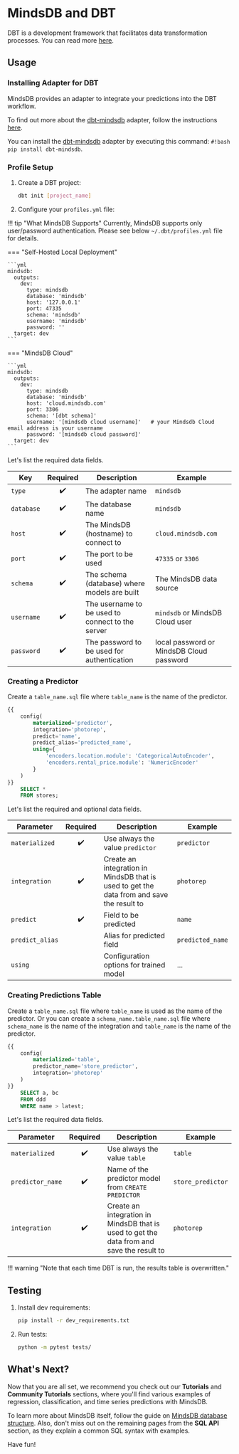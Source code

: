 # MindsDB and DBT

DBT is a development framework that facilitates data transformation processes. You can read more [here](https://www.getdbt.com/).

## Usage

### Installing Adapter for DBT

MindsDB provides an adapter to integrate your predictions into the DBT workflow.

To find out more about the [dbt-mindsdb](https://github.com/mindsdb/dbt-mindsdb) adapter, follow the instructions [here](https://github.com/mindsdb/dbt-mindsdb/blob/main/README.md).

You can install the [dbt-mindsdb](https://github.com/mindsdb/dbt-mindsdb) adapter by executing this command: `#!bash pip install dbt-mindsdb`.

### Profile Setup

1. Create a DBT project:

    ```bash
    dbt init [project_name]
    ```

2. Configure your `profiles.yml` file:

!!! tip "What MindsDB Supports"
    Currently, MindsDB supports only user/password authentication. Please see below `~/.dbt/profiles.yml` file for details.

=== "Self-Hosted Local Deployment"

    ```yml
    mindsdb:
      outputs:
        dev:
          type: mindsdb
          database: 'mindsdb'
          host: '127.0.0.1'
          port: 47335
          schema: 'mindsdb'
          username: 'mindsdb'
          password: ''
      target: dev
    ```

=== "MindsDB Cloud"

    ```yml
    mindsdb:
      outputs:
        dev:
          type: mindsdb
          database: 'mindsdb'
          host: 'cloud.mindsdb.com'
          port: 3306
          schema: '[dbt schema]'
          username: '[mindsdb cloud username]'   # your Mindsdb Cloud email address is your username
          password: '[mindsdb cloud password]'
      target: dev
    ```

Let's list the required data fields.

| Key        | Required | Description                                          | Example                         |
| ---------- | :------: | ---------------------------------------------------- | ------------------------------- |
| `type`     |    ✔️    | The adapter name                                     | `mindsdb`                       |
| `database` |    ✔️    | The database name                                    | `mindsdb`                       |
| `host`     |    ✔️    | The MindsDB (hostname) to connect to                 | `cloud.mindsdb.com`             |
| `port`     |    ✔️    | The port to be used                                  | `47335` or `3306`               |
| `schema`   |    ✔️    | The schema (database) where models are built         | The MindsDB data source          |
| `username` |    ✔️    | The username to be used to connect to the server     | `mindsdb` or MindsDB Cloud user |
| `password` |    ✔️    | The password to be used for authentication           | local password or MindsDB Cloud password     |

### Creating a Predictor

Create a `table_name.sql` file where `table_name` is the name of the predictor.

```sql
{{
    config(
        materialized='predictor',
        integration='photorep',
        predict='name',
        predict_alias='predicted_name',
        using={
            'encoders.location.module': 'CategoricalAutoEncoder',
            'encoders.rental_price.module': 'NumericEncoder'
        }
    )
}}
    SELECT *
    FROM stores;
```

Let's list the required and optional data fields.

| Parameter       | Required | Description                                                                                        | Example          |
| --------------- | :------: | -------------------------------------------------------------------------------------------------- | ---------------- |
| `materialized`  |    ✔️    | Use always the value `predictor`                                                                   | `predictor`      |
| `integration`   |    ✔️    | Create an integration in MindsDB that is used to get the data from and save the result to          | `photorep`       |
| `predict`       |    ✔️    | Field to be predicted                                                                              | `name`           |
| `predict_alias` |           | Alias for predicted field                                                                          | `predicted_name` |
| `using`         |           | Configuration options for trained model                                                            | ...              |

### Creating Predictions Table

Create a `table_name.sql` file where `table_name` is used as the name of the predictor. Or you can create a `schema_name.table_name.sql` file where `schema_name` is the name of the integration and `table_name` is the name of the predictor.

```sql
{{
    config(
        materialized='table',
        predictor_name='store_predictor',
        integration='photorep'
    )
}}
    SELECT a, bc
    FROM ddd
    WHERE name > latest;
```

Let's list the required data fields.

| Parameter        | Required | Description                                                                                        | Example           |
| ---------------- | :------: | -------------------------------------------------------------------------------------------------- | ----------------- |
| `materialized`   |    ✔️    | Use always the value `table`                                                                       | `table`           |
| `predictor_name` |    ✔️    | Name of the predictor model from `CREATE PREDICTOR`                                                | `store_predictor` |
| `integration`    |    ✔️    | Create an integration in MindsDB that is used to get the data from and save the result to          | `photorep`        |

!!! warning "Note that each time DBT is run, the results table is overwritten."

## Testing

1. Install dev requirements:

   ```bash
   pip install -r dev_requirements.txt
   ```

2. Run tests:

   ```bash
   python -m pytest tests/
   ```

## What's Next?

Now that you are all set, we recommend you check out our **Tutorials** and **Community Tutorials** sections, where you'll find various examples of regression, classification, and time series predictions with MindsDB.

To learn more about MindsDB itself, follow the guide on [MindsDB database structure](/sql/table-structure/). Also, don't miss out on the remaining pages from the **SQL API** section, as they explain a common SQL syntax with examples.

Have fun!
